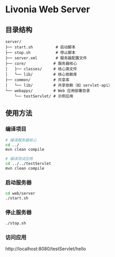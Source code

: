 # Livonia Web Server

## 目录结构
```
server/
├── start.sh          # 启动脚本
├── stop.sh           # 停止脚本
├── server.xml        # 服务器配置文件
├── core/            # 服务器核心
│   ├── classes/     # 核心类文件
│   └── lib/         # 核心依赖库
├── common/          # 共享库
│   └── lib/         # 共享依赖（如 servlet-api）
└── webapps/         # Web 应用部署目录
    └── testServlet/ # 示例应用
```

## 使用方法

### 编译项目
```bash
# 编译服务器核心
cd ../
mvn clean compile

# 编译测试应用
cd ../../testServlet
mvn clean compile
```

### 启动服务器
```bash
cd web/server
./start.sh
```

### 停止服务器
```bash
./stop.sh
```

### 访问应用
http://localhost:8080/testServlet/hello